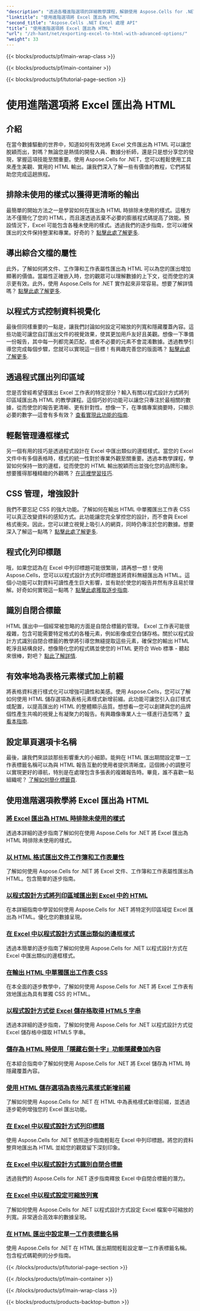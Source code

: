 ```yaml
---
"description": "透過各種進階選項的詳細教學課程，解鎖使用 Aspose.Cells for .NET 將 Excel 匯出為 HTML 的寶貴見解，增強您的文件匯出功能。"
"linktitle": "使用進階選項將 Excel 匯出為 HTML"
"second_title": "Aspose.Cells .NET Excel 處理 API"
"title": "使用進階選項將 Excel 匯出為 HTML"
"url": "/zh-hant/net/exporting-excel-to-html-with-advanced-options/"
"weight": 33
---
```


{{< blocks/products/pf/main-wrap-class >}}

{{< blocks/products/pf/main-container >}}

{{< blocks/products/pf/tutorial-page-section >}}

# 使用進階選項將 Excel 匯出為 HTML

## 介紹

在當今數據驅動的世界中，知道如何有效地將 Excel 文件匯出為 HTML 可以讓您脫穎而出，對嗎？無論您是熱情的開發人員、數據分析師，還是只是想分享您的發現，掌握這項技能至關重要。使用 Aspose.Cells for .NET，您可以輕鬆使用工具來產生美觀、實用的 HTML 輸出。讓我們深入了解一些有價值的教程，它們將幫助您完成這趟旅程。

## 排除未使用的樣式以獲得更清晰的輸出

最簡單的開始方法之一是學習如何在匯出為 HTML 時排除未使用的樣式。這種方法不僅簡化了您的 HTML，而且還透過丟棄不必要的膨脹程式碼提高了效能。預設情況下，Excel 可能包含各種未使用的樣式。透過我們的逐步指南，您可以確保匯出的文件保持整潔和專業。好奇的？ [點擊此處了解更多](。/excluding-unused-styles/).

## 導出綜合文檔的屬性

此外，了解如何將文件、工作簿和工作表屬性匯出為 HTML 可以為您的匯出增加顯著的價值。當屬性正確嵌入時，您的觀眾可以理解數據的上下文，從而使您的演示更有效。此外，使用 Aspose.Cells for .NET 實作起來非常容易。想要了解詳情嗎？ [點擊此處了解更多](。/exporting-document-workbook-and-worksheet-properties/).

## 以程式方式控制資料視覺化

最後但同樣重要的一點是，讓我們討論如何設定可縮放的列寬和隱藏覆蓋內容。這些功能可讓您自訂匯出文件的視覺效果，使其更加用戶友好且美觀。想像一下準備一份報告，其中每一列都完美匹配，或者不必要的元素不會混淆數據。透過教學引導您完成每個步驟，您就可以實現這一目標！有興趣完善您的版面嗎？ [點擊此處了解更多](。/setting-scalable-column-width/).

## 透過程式匯出列印區域

您是否曾經希望僅匯出 Excel 工作表的特定部分？輸入有關以程式設計方式將列印區域匯出為 HTML 的教學課程。這個巧妙的功能可以讓您只專注於最相關的數據，從而使您的報告更清晰、更有針對性。想像一下，在準備專案摘要時，只顯示必要的數字—這會有多有效？ [查看實現此功能的指南](。/exporting-print-area/).

## 輕鬆管理邊框樣式

另一個有用的技巧是透過程式設計在 Excel 中匯出類似的邊框樣式。當您的 Excel 文件中有多個表格時，樣式的統一性對於專業外觀至關重要。透過本教學課程，學習如何保持一致的邊框，從而使您的 HTML 輸出脫穎而出並強化您的品牌形象。想要獲得那種精緻的外觀嗎？ [在這裡學習技巧](。/exporting-similar-border-style/).

## CSS 管理，增強設計

我們不要忘記 CSS 的強大功能。了解如何在輸出 HTML 中單獨匯出工作表 CSS 可以真正改變資料的感知方式。此功能讓您完全掌控您的設計，而不會與 Excel 格式衝突。因此，您可以建立視覺上吸引人的網頁，同時仍專注於您的數據。想要深入了解這一點嗎？ [點擊此處了解更多](。/exporting-worksheet-css-separately/).

## 程式化列印標題

哦，如果您認為在 Excel 中列印標題可能很繁瑣，請再想一想！使用 Aspose.Cells，您可以以程式設計方式列印標題並將資料無縫匯出為 HTML。這個小功能可以對資料可讀性產生巨大影響，並有助於使您的報告井然有序且易於理解。好奇如何實現這一點嗎？ [點擊此處獲取逐步指南](。/printing-headings/).

## 識別自閉合標籤

HTML 匯出中一個經常被忽略的方面是自閉合標籤的管理。 Excel 工作表可能很複雜，包含可能需要特定格式的各種元素，例如影像或空白儲存格。關於以程式設計方式識別自閉合標籤的教學將引導您無縫提取這些元素，確保您的輸出 HTML 乾淨且結構良好。想像簡化您的程式碼並使您的 HTML 更符合 Web 標準 - 聽起來很棒，對吧？ [點此了解詳情](。/recognizing-self-closing-tags/).

## 有效率地為表格元素樣式加上前綴

將表格資料進行樣式化可以增強可讀性和美感。使用 Aspose.Cells，您可以了解如何使用 HTML 儲存選項為表格元素樣式新增前綴。此功能可讓您引入自訂樣式或配置，以提高匯出的 HTML 的整體顯示品質。想想看—您可以創建與您的品牌個性產生共鳴的視覺上有凝聚力的報告。有興趣像專業人士一樣進行造型嗎？ [查看本指南](。/prefixing-table-elements-styles/).

## 設定單頁選項卡名稱

最後，讓我們來談談那些影響重大的小細節。能夠在 HTML 匯出期間設定單一工作表標籤名稱可以為與 HTML 報告互動的使用者提供清晰度。這個微小的調整可以實現更好的導航，特別是在處理包含多張表的複雜報告時。畢竟，誰不喜歡一點組織呢？ [了解如何簡化標籤頁](。/setting-single-sheet-tab-name/).


## 使用進階選項教學將 Excel 匯出為 HTML
### [將 Excel 匯出為 HTML 時排除未使用的樣式](./excluding-unused-styles/)
透過本詳細的逐步指南了解如何在使用 Aspose.Cells for .NET 將 Excel 匯出為 HTML 時排除未使用的樣式。
### [以 HTML 格式匯出文件工作簿和工作表屬性](./exporting-document-workbook-and-worksheet-properties/)
了解如何使用 Aspose.Cells for .NET 將 Excel 文件、工作簿和工作表屬性匯出為 HTML。包含簡單的逐步指南。
### [以程式設計方式將列印區域匯出到 Excel 中的 HTML](./exporting-print-area/)
在本詳細指南中學習如何使用 Aspose.Cells for .NET 將特定列印區域從 Excel 匯出為 HTML。優化您的數據呈現。
### [在 Excel 中以程式設計方式匯出類似的邊框樣式](./exporting-similar-border-style/)
透過本簡單的逐步指南了解如何使用 Aspose.Cells for .NET 以程式設計方式在 Excel 中匯出類似的邊框樣式。
### [在輸出 HTML 中單獨匯出工作表 CSS](./exporting-worksheet-css-separately/)
在本全面的逐步教學中，了解如何使用 Aspose.Cells for .NET 將 Excel 工作表有效地匯出為具有單獨 CSS 的 HTML。
### [以程式設計方式從 Excel 儲存格取得 HTML5 字串](./getting-html5-string-from-cell/)
透過本詳細的逐步指南，了解如何使用 Aspose.Cells for .NET 以程式設計方式從 Excel 儲存格中擷取 HTML5 字串。
### [儲存為 HTML 時使用「隱藏右側十字」功能隱藏疊加內容](./hiding-overlaid-content-with-cross-hide-right/)
在本綜合指南中了解如何使用 Aspose.Cells for .NET 將 Excel 儲存為 HTML 時隱藏覆蓋內容。
### [使用 HTML 儲存選項為表格元素樣式新增前綴](./prefixing-table-elements-styles/)
了解如何使用 Aspose.Cells for .NET 在 HTML 中為表格樣式新增前綴，並透過逐步範例增強您的 Excel 匯出功能。
### [在 Excel 中以程式設計方式列印標題](./printing-headings/)
使用 Aspose.Cells for .NET 依照逐步指南輕鬆在 Excel 中列印標題。將您的資料整齊地匯出為 HTML 並給您的觀眾留下深刻印象。
### [在 Excel 中以程式設計方式識別自閉合標籤](./recognizing-self-closing-tags/)
透過我們的 Aspose.Cells for .NET 逐步指南釋放 Excel 中自閉合標籤的潛力。
### [在 Excel 中以程式設定可縮放列寬](./setting-scalable-column-width/)
了解如何使用 Aspose.Cells for .NET 以程式設計方式設定 Excel 檔案中可縮放的列寬。非常適合高效率的數據呈現。
### [在 HTML 匯出中設定單一工作表標籤名稱](./setting-single-sheet-tab-name/)
使用 Aspose.Cells for .NET 在 HTML 匯出期間輕鬆設定單一工作表標籤名稱。包含程式碼範例的分步指南。

{{< /blocks/products/pf/tutorial-page-section >}}

{{< /blocks/products/pf/main-container >}}

{{< /blocks/products/pf/main-wrap-class >}}

{{< blocks/products/products-backtop-button >}}